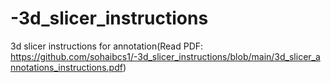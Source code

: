 # -3d_slicer_instructions
 3d slicer instructions for annotation(Read PDF: <href>https://github.com/sohaibcs1/-3d_slicer_instructions/blob/main/3d_slicer_annotations_instructions.pdf<href>) 

